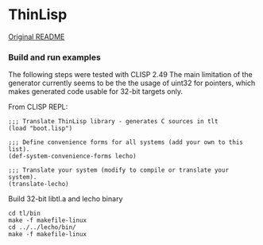 # ThinLisp 

[Original README](src/README)

### Build and run examples
The following steps were tested with CLISP 2.49
The main limitation of the generator currently seems to be the the usage of uint32 for pointers, which makes generated code usable for 32-bit targets only.


From CLISP REPL:

```
;;; Translate ThinLisp library - generates C sources in tlt
(load "boot.lisp")

;;; Define convenience forms for all systems (add your own to this list).
(def-system-convenience-forms lecho)

;;; Translate your system (modify to compile or translate your system).
(translate-lecho)
```

Build 32-bit libtl.a and lecho binary
```
cd tl/bin
make -f makefile-linux
cd ../../lecho/bin/
make -f makefile-linux
```
